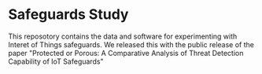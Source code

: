 # Safeguards Study

This reposotory contains the data and software for experimenting with Interet of Things safeguards. 
We released this with the public release of the paper "Protected or Porous: A Comparative Analysis of Threat Detection Capability of IoT Safeguards"
